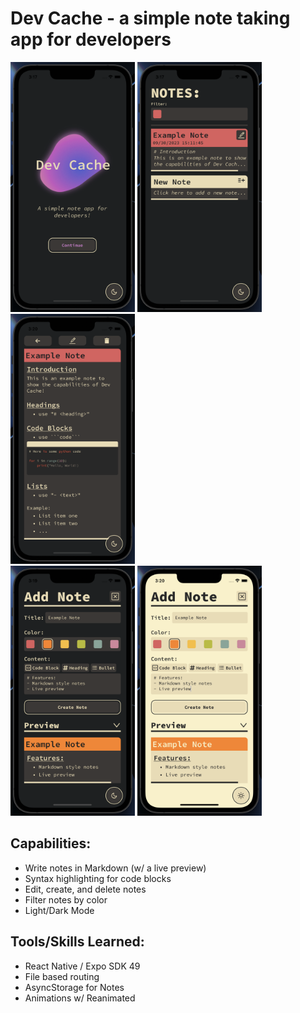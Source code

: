 # Dev Cache - a simple note taking app for developers

<div style=" flex-direction: 'row' ">
<img src="./pictures/home_screen.png" height="400"/>
<img src="./pictures/note_list.png" height="400"/>
<img src="./pictures/note_preview.png" height="400"/>
<div>

<img src="./pictures/add_note_dark.png" height="400"/>
<img src="./pictures/add_note_light.png" height="400"/>

## Capabilities:
- Write notes in Markdown (w/ a live preview)
- Syntax highlighting for code blocks
- Edit, create, and delete notes
- Filter notes by color
- Light/Dark Mode

## Tools/Skills Learned:
- React Native / Expo SDK 49
- File based routing
- AsyncStorage for Notes
- Animations w/ Reanimated